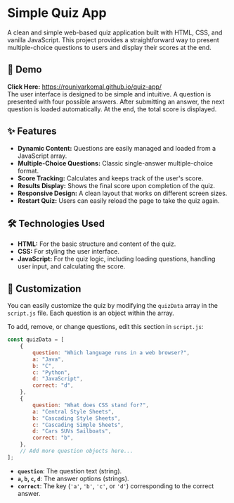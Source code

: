# Simple Quiz App

A clean and simple web-based quiz application built with HTML, CSS, and vanilla JavaScript. This project provides a straightforward way to present multiple-choice questions to users and display their scores at the end.

## 📸 Demo
**Click Here:** https://rouniyarkomal.github.io/quiz-app/ <br/>
The user interface is designed to be simple and intuitive. A question is presented with four possible answers. After submitting an answer, the next question is loaded automatically. At the end, the total score is displayed.


## ✨ Features

-   **Dynamic Content:** Questions are easily managed and loaded from a JavaScript array.
-   **Multiple-Choice Questions:** Classic single-answer multiple-choice format.
-   **Score Tracking:** Calculates and keeps track of the user's score.
-   **Results Display:** Shows the final score upon completion of the quiz.
-   **Responsive Design:** A clean layout that works on different screen sizes.
-   **Restart Quiz:** Users can easily reload the page to take the quiz again.

## 🛠️ Technologies Used

-   **HTML:** For the basic structure and content of the quiz.
-   **CSS:** For styling the user interface.
-   **JavaScript:** For the quiz logic, including loading questions, handling user input, and calculating the score.


## 🔧 Customization

You can easily customize the quiz by modifying the `quizData` array in the `script.js` file. Each question is an object within the array.

To add, remove, or change questions, edit this section in `script.js`:

```javascript
const quizData = [
    {
        question: "Which language runs in a web browser?",
        a: "Java",
        b: "C",
        c: "Python",
        d: "JavaScript",
        correct: "d",
    },
    {
        question: "What does CSS stand for?",
        a: "Central Style Sheets",
        b: "Cascading Style Sheets",
        c: "Cascading Simple Sheets",
        d: "Cars SUVs Sailboats",
        correct: "b",
    },
    // Add more question objects here...
];
```

-   **`question`**: The question text (string).
-   **`a`, `b`, `c`, `d`**: The answer options (strings).
-   **`correct`**: The key (`'a'`, `'b'`, `'c'`, or `'d'`) corresponding to the correct answer.
